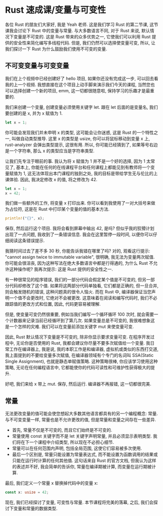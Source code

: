 # Rust 速成课/变量与可变性

各位 Rust 的朋友们大家好, 我是 Yeah 老师. 这是我们学习 Rust 的第二节课, 这节课我会讨论下 Rust 中的变量与常量. 与大多数语言不同, 对于 Rust 来说, 默认情况下变量是不可变的. 这是 Rust 带来的众多优势之一, 它使我们可以利用 Rust 提供的安全性来简化编写多线程代码. 但是, 我们仍然可以选择使变量可变, 所以, 让我们探讨一下 Rust 为什么鼓励我们使用不可变的变量.

## 不可变变量与可变变量

我们在上个视频中已经创建好了 hello 项目, 如果你还没有完成这一步, 可以回去看我的上一个视频. 我想直接在这个项目上动手脚来演示我们今天的课程, 当然您也可以选择创建一个新的项目, emm, 这一切都很随意啦, 保持学习的乐趣才是最重要的.

我们来创建一个变量, 创建变量必须使用关键字 let. 跟在 let 后面的是变量名, 我们要创建的是 x, 并为 x 赋值为 1.

```rs
let x = 1;
```

你可能会发现我们并未申明 x 的类型, 这可能会让你迷惑, 这是 Rust 的一个特性之一, 叫做自动类型推导. 这里 x 的类型是 usize, 你可以将鼠标移动到变量 x 上, rust-analyzer 会弹出类型提示, 这很有用. 所以, 你可能已经猜到了, 如果等号右边是一个字符串, 那么 x 的类型应当是字符串类型.

让我们先专注于眼前的事. 我认为将 x 赋值为 1 并不是一个好的选择, 因为 1 太常见了, 基本上, 你能在任何的在线课程平台和任何课程上都能见到有教师将一个变量赋值为 1, 这无法体现出本门课程的独到之处, 我的目标是带给学生无与伦比的上课体验. 因此, 我决定修改 x 的值, 将之修改为 42.

```rs
let x = 1;
x = 42;
```

我们做一些额外的工作, 将变量 x 打印出来. 你可以看到我使用了一对大括号来做为占位符, 这是在 Rust 中打印某个变量的值的基本方法.

```rs
println!("{}", x);
```

保存, 然后运行这个项目. 我将会看到屏幕中输出 42, 是吗? 但似乎我的狡猾计划出现了一点问题, 我收到了一条错误信息. 我会在这里暂停一段时间, 以便你可以仔细阅读这条错误提示.

我猜时间过去了差不多 30 秒, 你能告诉我错在哪里了吗? 对的, 观看这行提示: "cannot assign twice to immutable variable", 很明确, 我无法为变量两次赋值. 你可能会很沮丧, 因为这种写法在绝大多数语言中都是行得通的, 为什么 Rust 不允许这种操作呢? 我再次提示: 这是 Rust 提供的安全性之一.

有一种很常见的程序错误, 我们的一部分代码会假定某个值是不可变的, 但另一部分代码却修改了这个值. 如果将这两部分代码单独看, 它们都是正确的, 但一旦合并, 则会触发随机的错误, 这种问题真的很令人恼火. 而在 Rust 中, 编译器保证当您声明一个值不会更改时, 它绝对不会被更改. 这意味着在阅读和编写代码时, 我们不必跟踪值的更改方式和位置, 因此, 代码更容易被理解.

但是, 使变量可变仍然很重要, 例如当我们编写一个循环循环 100 次时, 就会需要一个计数器来记录当前已经循环到了第几次. 如果变量总是不可变的, 我很难想象这是一个怎样的灾难. 我们可以在变量前添加关键字 mut 来使变量可变.

因此, Rust 默认情况下变量是不可变的, 除非你显示要求变量可变. 在程序开发过程中, 无论你是否使用的 Rust, 我都会建议你尽量不要多次赋值给一个变量. 我日常工作在编译器上, 我是说, 我的本职工作是和编译器, 虚拟机或类似的东西打交道, 我上面提到的不要给变量多次赋值, 在编译器领域有个专门的名词叫 SSA(Static Single Assignment), 也就是静态单赋值策略. 这种策略很棒, 你应该学习使用这种策略, 无论在任何编程语言中, 它都能使你的代码可读性和可维护性获得极大的提升.

好吧, 我们来给 x 带上 mut. 保存, 然后运行. 编译器不再报错, 这一切都很完美.

## 常量

无法更改变量的值可能会使您想起大多数其他语言都具有的另一个编程概念: 常量. 与不可变变量一样, 常量也是不允许更改的值, 但是常量和变量之间存在一些差异.

- 首先, 常量不仅是不可变的, 而且它们始终是不可变的.
- 常量使用 const 关键字而不是 let 关键字声明常量, 并且必须显示表明类型. 我们将在下一个课程中介绍类型, 所以现在不必担心细节.
- 常量可以在任何范围内声明, 包括全局范围, 这使它们容易被多次使用.
- 最后一个区别是, 常量只能设置为常量表达式, 而不能设置为函数调用的结果或只能在运行时计算的任何其他值. 这句话来自 Rust 的官方文档, 但我认为这样的表述并不好, 我会简单的告诉你, 常量在编译期被计算, 而变量在运行期被计算.

最后, 我们定义一个常量 x 替换掉代码中的变量 x:

```rs
const x: usize = 42;
```

现在, 我们已经探讨了变量, 可变性与常量. 本节课程将完美的落幕, 之后, 我们会探讨下变量和常量的数据类型.

